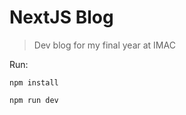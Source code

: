 # NextJS Blog

> Dev blog for my final year at IMAC

Run:

```
npm install
```

```
npm run dev
```
